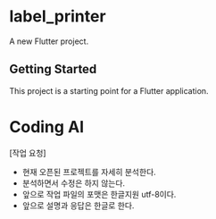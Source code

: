 # label_printer

A new Flutter project.

## Getting Started

This project is a starting point for a Flutter application.

# Coding AI
[작업 요청]
- 현재 오픈된 프로젝트를 자세히 분석한다.
- 분석하면서 수정은 하지 않는다.
- 앞으로 작업 파일의 포맷은 한글지원 utf-8이다.
- 앞으로 설명과 응답은 한글로 한다.
